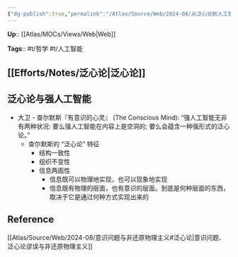 ```yaml
---
{"dg-publish":true,"permalink":"/Atlas/Source/Web/2024-08/从泛心论到人工智能/"}
---
```



**Up**:: [[Atlas/MOCs/Views/Web\|Web]]

**Tags**:: #t/哲学 #t/人工智能 

## [[Efforts/Notes/泛心论\|泛心论]]

## 泛心论与强人工智能

- 大卫 - 查尔默斯『有意识的心灵』 (The Conscious Mind): “强人工智能无非有两种状况: 要么强人工智能在内容上是空洞的; 要么会蕴含一种强形式的泛心论。”
	- 查尔默斯的 “泛心论” 特征
		- 结构一致性
		- 组织不变性
		- 信息两面性
			- 信息既可以物理地实现，也可以现象地实现
			- 信息既有物理的层面，也有意识的层面。到底是何种层面的东西，取决于它是通过何种方式实现出来的

## Reference

[[Atlas/Source/Web/2024-08/意识问题与非还原物理主义#泛心论\|意识问题、泛心论谬误与非还原物理主义]]

